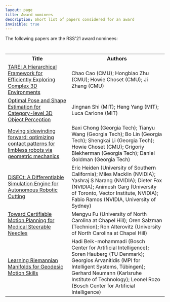 ```yaml
---
layout: page
title: Award nominees 
description: Short list of papers considered for an award
invisible: true
---
```


The following papers are the RSS'21 award nominees:

<table class="table" style="margin-top: 40px;">
<tr><th width="40%%">Title</th><th width="60%%">Authors</th></tr>

<tr><td><a href="../papers/018/">TARE: A Hierarchical Framework for Efficiently Exploring Complex 3D Environments</a></td><td>Chao Cao (CMU); Hongbiao  Zhu (CMU); Howie Choset (CMU); Ji Zhang (CMU)</td></tr>
<tr><td><a href="../papers/025/">Optimal Pose and Shape Estimation for Category-level 3D Object Perception</a></td><td>Jingnan Shi (MIT); Heng Yang (MIT); Luca Carlone (MIT)</td></tr>
<tr><td><a href="../papers/031/">Moving sidewinding forward: optimizing contact patterns for limbless robots via geometric mechanics</a></td><td>Baxi Chong (Georgia Tech); Tianyu Wang (Georgia Tech); Bo Lin (Georgia Tech); Shengkai Li (Georgia Tech); Howie Choset (CMU); Grigoriy Blekherman (Georgia Tech); Daniel Goldman (Georgia Tech)</td></tr>
<tr><td><a href="../papers/067/">DiSECt: A Differentiable Simulation Engine for Autonomous Robotic Cutting</a></td><td>Eric Heiden (University of Southern California); Miles Macklin (NVIDIA); Yashraj S Narang (NVIDIA); Dieter Fox (NVIDIA); Animesh Garg (University of Toronto, Vector Institute, NVIDIA); Fabio Ramos (NVIDIA, University of Sydney)</td></tr>
<tr><td><a href="../papers/081/">Toward Certifiable Motion Planning for Medical Steerable Needles</a></td><td>Mengyu Fu (University of North Carolina at Chapel Hill); Oren Salzman (Technion); Ron Alterovitz (University of North Carolina at Chapel Hill)</td></tr>
<tr><td><a href="../papers/082/">Learning Riemannian Manifolds for Geodesic Motion Skills</a></td><td>Hadi Beik-mohammadi (Bosch Center for Artificial Intelligence); Soren Hauberg (TU Denmark); Georgios Arvanitidis (MPI for Intelligent Systems, Tübingen); Gerhard Neumann (Karlsruhe Institute of Technology); Leonel Rozo (Bosch Center for Artificial Intelligence)</td></tr>

</table>

